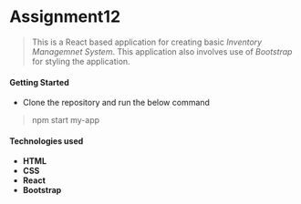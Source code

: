 # Assignment12
>This is a React based application for creating basic *_Inventory Managemnet System_*.
>This application also involves use of *_Bootstrap_* for styling the application.

#### Getting Started
* Clone the repository and run the below command
>npm start my-app

#### Technologies used  
* **HTML**
* **CSS**
* **React**
* **Bootstrap**
